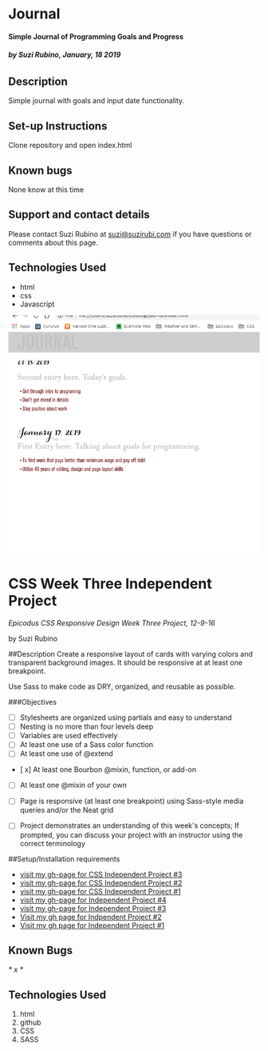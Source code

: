 # Journal
#### Simple Journal of Programming Goals and Progress
###### _**by Suzi Rubino, January, 18 2019**_



## Description

Simple journal with goals and input date functionality.


## Set-up Instructions

Clone repository and open index.html


## Known bugs

None know at this time

## Support and contact details

Please contact Suzi Rubino at suzi@suzirubi.com if you have questions or comments about this page.

## Technologies Used

- html
- css
- Javascript

![alt text](https://raw.githubusercontent.com/rerun1/journal/master/img/journalScreenShot1-18-19.png)

# CSS Week Three Independent Project
_*Epicodus CSS Responsive Design Week Three Project, 12-9-16*_

by Suzi Rubino

##Description
Create a responsive layout of cards with varying colors and transparent background images. It should be responsive at at least one breakpoint.

Use Sass to make code as DRY, organized, and reusable as possible.

###Objectives
- [  ] Stylesheets are organized using partials and easy to understand
- [  ] Nesting is no more than four levels deep
- [  ] Variables are used effectively
- [  ] At least one use of a Sass color function
- [  ] At least one use of @extend
- [ x] At least one Bourbon @mixin, function, or add-on
- [  ] At least one @mixin of your own
- [  ] Page is responsive (at least one breakpoint) using Sass-style media queries and/or the Neat grid
- [  ] Project demonstrates an understanding of this week's concepts; If prompted, you can discuss your project with an instructor using the correct terminology


##Setup/Installation requirements
* [visit my gh-page for CSS Independent Project #3](https://rawgit.com/suzirubi/tarot/master/index.html)
* [visit my gh-page for CSS Independent Project #2](https://rawgit.com/suzirubi/thinkGoogle/master/index.html)
* [visit my gh-page for CSS Independent Project #1](https://rawgit.com/suzirubi/climbing/master/index.html)
* [visit my gh-page for Independent Project #4](https://rawgit.com/suzirubi/pizza/master/index.html)
* [visit my gh-page for Independent Project #3](https://rawgit.com/suzirubi/ping-pong/master/index.html)
* [Visit my gh page for Indpendent Project #2](https://rawgit.com/suzirubi/Independent-Project-Week-2/master/index.html)
* [Visit my gh page for Independent Project #1](https://rawgit.com/suzirubi/portfolioFix/master/index.html)

## Known Bugs
_* x *_


## Technologies Used

1. html
2. github
3. CSS
4. SASS
